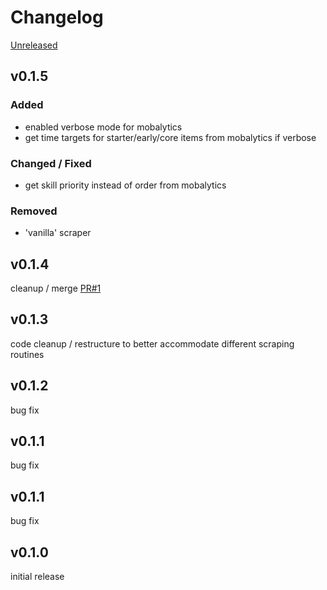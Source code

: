 # Changelog

[Unreleased]

## v0.1.5
### Added
 - enabled verbose mode for mobalytics
 - get time targets for starter/early/core items from mobalytics if verbose
### Changed / Fixed
 - get skill priority instead of order from mobalytics
### Removed
 - 'vanilla' scraper

## v0.1.4
cleanup / merge [PR#1](https://github.com/teauxfu/gg-scrape/pull/1)

## v0.1.3
code cleanup / restructure to better accommodate different scraping routines

## v0.1.2
bug fix

## v0.1.1
bug fix

## v0.1.1
bug fix

## v0.1.0
initial release


[Unreleased]: https://github.com/teauxfu/gg-scrape


